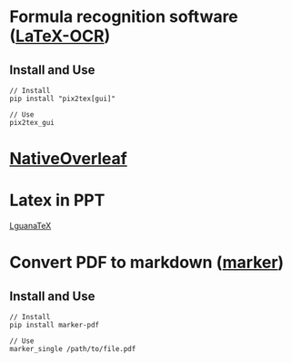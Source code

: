 
# Formula recognition software ([LaTeX-OCR](https://github.com/lukas-blecher/LaTeX-OCR ))
## Install and Use
```
// Install
pip install "pix2tex[gui]"

// Use
pix2tex_gui
```

# [NativeOverleaf](https://github.com/fjwillemsen/NativeOverleaf/releases)

# Latex in PPT
[LguanaTeX](https://github.com/Jonathan-LeRoux/IguanaTex)

# Convert PDF to markdown ([marker](https://github.com/VikParuchuri/marker))
## Install and Use
```
// Install
pip install marker-pdf

// Use
marker_single /path/to/file.pdf
```